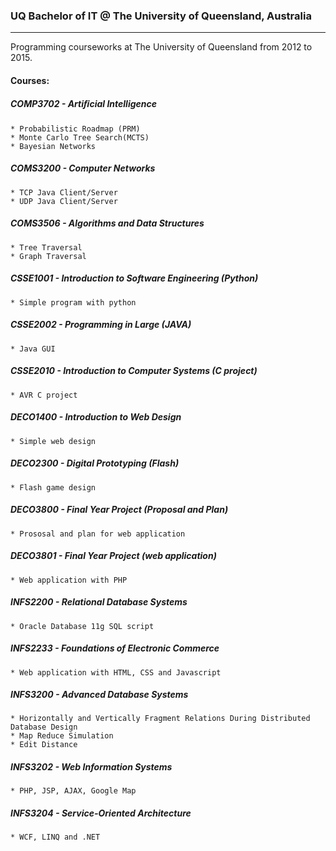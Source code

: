 ### UQ Bachelor of IT @ The University of Queensland, Australia
---------------------------------------
Programming courseworks at The University of Queensland from 2012 to 2015.

#### Courses:

##### COMP3702 - Artiﬁcial Intelligence
    * Probabilistic Roadmap (PRM)
    * Monte Carlo Tree Search(MCTS)
    * Bayesian Networks
    
##### COMS3200 - Computer Networks
    * TCP Java Client/Server
    * UDP Java Client/Server

##### COMS3506 - Algorithms and Data Structures
    * Tree Traversal
    * Graph Traversal

##### CSSE1001 - Introduction to Software Engineering (Python)
    * Simple program with python 

##### CSSE2002 - Programming in Large (JAVA)
    * Java GUI

##### CSSE2010 - Introduction to Computer Systems (C project)
    * AVR C project

##### DECO1400 - Introduction to Web Design
    * Simple web design

##### DECO2300 - Digital Prototyping (Flash)
    * Flash game design

##### DECO3800 - Final Year Project (Proposal and Plan)
    * Prososal and plan for web application 

##### DECO3801 - Final Year Project (web application)
    * Web application with PHP

##### INFS2200 - Relational Database Systems
    * Oracle Database 11g SQL script

##### INFS2233 - Foundations of Electronic Commerce
    * Web application with HTML, CSS and Javascript

##### INFS3200 - Advanced Database Systems
    * Horizontally and Vertically Fragment Relations During Distributed Database Design
    * Map Reduce Simulation
    * Edit Distance
    
##### INFS3202 - Web Information Systems
    * PHP, JSP, AJAX, Google Map

##### INFS3204 - Service-Oriented Architecture
    * WCF, LINQ and .NET








